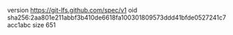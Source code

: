 version https://git-lfs.github.com/spec/v1
oid sha256:2aa801e211abbf3b410de6618fa100301809573ddd41bfde0527241c7acc1abc
size 651
